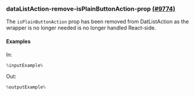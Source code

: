 ### dataListAction-remove-isPlainButtonAction-prop [(#9774)](https://github.com/patternfly/patternfly-react/pull/9774)

The `isPlainButtonAction` prop has been removed from DatListAction as the wrapper is no longer needed is no longer handled React-side.

#### Examples

In:

```jsx
%inputExample%
```

Out:

```jsx
%outputExample%
```
